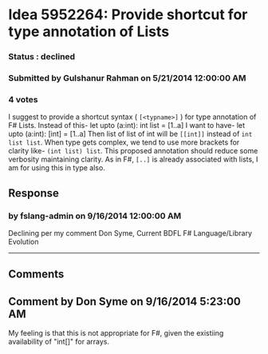 # Idea 5952264: Provide shortcut for type annotation of Lists #

### Status : declined

### Submitted by Gulshanur Rahman on 5/21/2014 12:00:00 AM

### 4 votes

I suggest to provide a shortcut syntax ( `[<typname>]` ) for type annotation of F# Lists. Instead of this-
let upto (a:int): int list = [1..a]
I want to have-
let upto (a:int): [int] = [1..a]
Then list of list of int will be `[[int]]` instead of `int list list`. When type gets complex, we tend to use more brackets for clarity like- `(int list) list`. This proposed annotation should reduce some verbosity maintaining clarity. As in F#, `[..]` is already associated with lists, I am for using this in type also.



## Response 
### by fslang-admin on 9/16/2014 12:00:00 AM

Declining per my comment
Don Syme, Current BDFL F# Language/Library Evolution

------------------------
## Comments


## Comment by Don Syme on 9/16/2014 5:23:00 AM
My feeling is that this is not appropriate for F#, given the existiing availability of "int[]" for arrays.

